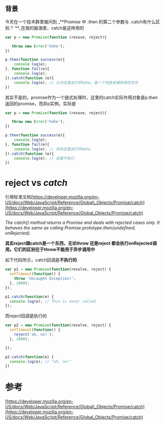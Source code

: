 ## **背景**

今天在一个技术群里被问到 _**Promise 中 .then 的第二个参数与 .catch有什么区别？ **_在我的脑海里，catch是这样用的

```js
var p = new Promise(function (resove, reject){

   throw new Error('hehe');
})

p.then(function success(e){
    console.log(e);
}, function fail(e){
    console.log(e);
}).catch(function (e){
    console.log(e); // 认为这里会打印hehe，是一个兜底处理异常的方式
})
```

其实不是的，promise作为一个链式处理时，这里的catch实际作用对象是p.then返回的promise，而非p实例。实际是

```js
var p = new Promise(function (resove, reject){

   throw new Error('hehe');
})

p.then(function success(e){
    console.log(e);
}, function fail(e){
    console.log(e); // 实际这里会打印hehe
}).catch(function (e){
    console.log(e); // 这里不执行
})
```

# reject  vs _**catch**_

引用标准文档[https://developer.mozilla.org/en-US/docs/Web/JavaScript/Reference/Global\_Objects/Promise/catch](https://developer.mozilla.org/en-US/docs/Web/JavaScript/Reference/Global_Objects/Promise/catch)

_The catch\(\) method returns a Promise and deals with rejected cases only. It behaves the same as calling Promise.prototype.then\(undefined, onRejected\)._

**其实reject跟catch是一个东西，无论throw 还是reject 都会执行onRejected调用。它们的区别在于throw不能用于异步调用中**

如下代码所示，catch回调是**不执行的**

```js
var p1 = new Promise(function(resolve, reject) {
  setTimeout(function() {
    throw 'Uncaught Exception!';
  }, 1000);
});

p1.catch(function(e) {
  console.log(e); // This is never called
});
```

而reject回调是执行的

```js
var p2 = new Promise(function(resolve, reject) {
  setTimeout(function() {
    reject('oh, no!');
  }, 1000);

});

p2.catch(function(e) {
  console.log(e); // "oh, no!"
})
```

# 参考

[https://developer.mozilla.org/en-US/docs/Web/JavaScript/Reference/Global\_Objects/Promise/catch](https://developer.mozilla.org/en-US/docs/Web/JavaScript/Reference/Global_Objects/Promise/catch)

